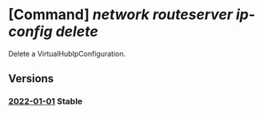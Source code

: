 # [Command] _network routeserver ip-config delete_

Delete a VirtualHubIpConfiguration.

## Versions

### [2022-01-01](/Resources/mgmt-plane/L3N1YnNjcmlwdGlvbnMve30vcmVzb3VyY2Vncm91cHMve30vcHJvdmlkZXJzL21pY3Jvc29mdC5uZXR3b3JrL3ZpcnR1YWxodWJzL3t9L2lwY29uZmlndXJhdGlvbnMve30=/2022-01-01.xml) **Stable**

<!-- mgmt-plane /subscriptions/{}/resourcegroups/{}/providers/microsoft.network/virtualhubs/{}/ipconfigurations/{} 2022-01-01 -->
